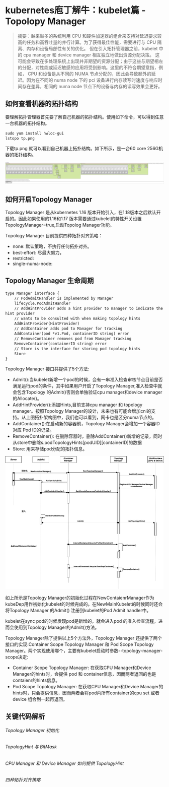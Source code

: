 # kubernetes庖丁解牛：kubelet篇 - Topolopy Manager 

> 摘要：越来越多的系统利用 CPU 和硬件加速器的组合来支持对延迟要求较高的任务和高吞吐量的并行计算。为了获得最佳性能，需要进行与 CPU 隔离、内存和设备局部性有关的优化。
> 但在引入拓扑管理器之前，kubelet 中的 cpu manager 和 device manager 相互独立地做出资源分配决策。 这可能会导致在多处理系统上出现并非期望的资源分配；由于这些与期望相左的分配，对性能或延迟敏感的应用将受到影响。这里的不符合期望意指，例如， CPU 和设备是从不同的 NUMA 节点分配的，因此会导致额外的延迟。因为在不同的 numa node 下的 pci 设备进行内存读写时速度与响应时间存在差异，相同的 numa node 节点下的设备与内存的读写效果会更好。


## 如何查看机器的拓扑结构

要理解拓扑管理器首先要了解自己机器的拓扑结构。使用如下命令，可以得到任意一台机器的拓扑结构。

```Shell
sudo yum install hwloc-gui
lstopo tp.png
```

下载tp.png 就可以看到自己机器上拓扑结构。如下所示，是一台60 core 256G机器的拓扑结构。

![60core 256G 拓扑结构](./image/5-host-topology.png)

## 如何开启Topology Manager

Topology Manager 是从kubernetes 1.16 版本开始引入，在1.18版本之后默认开启的。因此如果使用的1.16和1.17 版本需要通过kubelet的特性开关设置TopologyManager=true,启动Topolog Manager功能。

Topology Manager 目前提供四种拓扑对齐策略：

* none: 默认策略，不执行任何拓扑对齐。
* best-effort: 尽最大努力，
* restricted: 
* single-numa-node: 


## Topology Manager 生命周期

```Golang
type Manager interface {
    // PodAdmitHandler is implemented by Manager
    lifecycle.PodAdmitHandler
    // AddHintProvider adds a hint provider to manager to indicate the hint provider
    // wants to be consulted with when making topology hints
    AddHintProvider(HintProvider)
    // AddContainer adds pod to Manager for tracking
    AddContainer(pod *v1.Pod, containerID string) error
    // RemoveContainer removes pod from Manager tracking
    RemoveContainer(containerID string) error
    // Store is the interface for storing pod topology hints
    Store
}

```

Topology Manager 接口共提供了5个方法:

* Admit():当kubelet新增一个pod的时候，会有一串准入检查审核节点目前是否满足运行pod的条件，其中如果用户开启了Topology Manager,准入检查中就会包含Topology 的Admit()否则会单独验证cpu manager和device manager的Allocate()。
* AddHintProvider():添加Hints,目前支持cpu manager 和 topology manager。按照Topology Manager的设计，未来也有可能会增加cni的支持。从上图拓扑架构图中，我们也可以看到，网卡也是区分numa节点的。
* AddContainer():在启动新的容器前，Topology Manager会增加一个容器ID 对应 Pod ID的记录。
* RemoveContainer(): 在删除容器时，删除AddContainer()新增的记录，同时从store中删除s.podTopologyHints[podUID][containerID]的数据
* Store: 用来存储pod分配的拓扑信息。

![Topology Manger 生命周期](./image/6-kubelet-topology-manager-life.drawio.png)

如上所示是Topology Manager的初始化过程在NewContaienrManager作为kubeDep用作初始化kubelet的时候完成的。在NewMainKubelet的时候同时还会将Topology Manager 的Admit() 注册到kubelet的Pod Admit handler中。

kubelet在sync pod的时候发现pod是新增的，就会进入pod 的准入检查流程，进而会使用到Topology Manager的Admit()方法。

Topology Manager除了提供以上5个方法外，Topology Manager 还提供了两个接口的实现:Container Scope Topology Manager 和 Pod Scope Topology Manager。两个实现使用哪个，主要有kubelet启动时参数--topology-manager-scope决定:

* Container Scope Topology Manager: 在获取CPU Manager和Device Manager的hints时，会提供 pod 和 container信息，因而两者返回的也是contaienr的hints信息。
* Pod Scope Topology Manager: 在获取CPU Manager和Device Manager的hints时，只会提供信息，因而两者会将pod内所有container的cpu set 或者 device 组合到一起再返回。


## 关键代码解析

###### Topology Manager 初始化


###### TopologyHint 与 BitMask

###### CPU Manager 和 Device Manager 如何提供 TopologyHint

###### 四种拓扑对齐策略